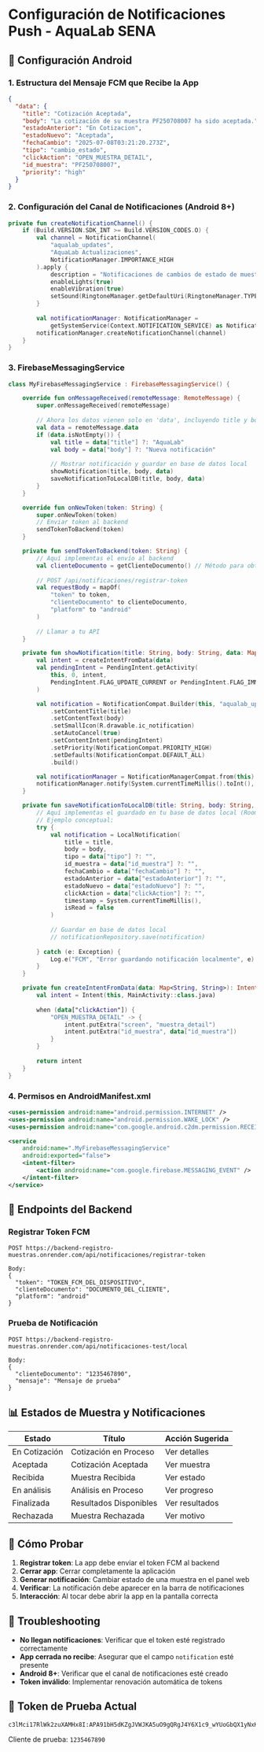 # Configuración de Notificaciones Push - AquaLab SENA

## 📱 Configuración Android

### 1. Estructura del Mensaje FCM que Recibe la App

```json
{
  "data": {
    "title": "Cotización Aceptada",
    "body": "La cotización de su muestra PF250708007 ha sido aceptada.",
    "estadoAnterior": "En Cotizacion",
    "estadoNuevo": "Aceptada",
    "fechaCambio": "2025-07-08T03:21:20.273Z",
    "tipo": "cambio_estado",
    "clickAction": "OPEN_MUESTRA_DETAIL",
    "id_muestra": "PF250708007",
    "priority": "high"
  }
}
```

### 2. Configuración del Canal de Notificaciones (Android 8+)

```kotlin
private fun createNotificationChannel() {
    if (Build.VERSION.SDK_INT >= Build.VERSION_CODES.O) {
        val channel = NotificationChannel(
            "aqualab_updates",
            "AquaLab Actualizaciones",
            NotificationManager.IMPORTANCE_HIGH
        ).apply {
            description = "Notificaciones de cambios de estado de muestras"
            enableLights(true)
            enableVibration(true)
            setSound(RingtoneManager.getDefaultUri(RingtoneManager.TYPE_NOTIFICATION), null)
        }
        
        val notificationManager: NotificationManager =
            getSystemService(Context.NOTIFICATION_SERVICE) as NotificationManager
        notificationManager.createNotificationChannel(channel)
    }
}
```

### 3. FirebaseMessagingService

```kotlin
class MyFirebaseMessagingService : FirebaseMessagingService() {

    override fun onMessageReceived(remoteMessage: RemoteMessage) {
        super.onMessageReceived(remoteMessage)
        
        // Ahora los datos vienen solo en 'data', incluyendo title y body
        val data = remoteMessage.data
        if (data.isNotEmpty()) {
            val title = data["title"] ?: "AquaLab"
            val body = data["body"] ?: "Nueva notificación"
            
            // Mostrar notificación y guardar en base de datos local
            showNotification(title, body, data)
            saveNotificationToLocalDB(title, body, data)
        }
    }

    override fun onNewToken(token: String) {
        super.onNewToken(token)
        // Enviar token al backend
        sendTokenToBackend(token)
    }

    private fun sendTokenToBackend(token: String) {
        // Aquí implementas el envío al backend
        val clienteDocumento = getClienteDocumento() // Método para obtener documento del cliente
        
        // POST /api/notificaciones/registrar-token
        val requestBody = mapOf(
            "token" to token,
            "clienteDocumento" to clienteDocumento,
            "platform" to "android"
        )
        
        // Llamar a tu API
    }

    private fun showNotification(title: String, body: String, data: Map<String, String>) {
        val intent = createIntentFromData(data)
        val pendingIntent = PendingIntent.getActivity(
            this, 0, intent,
            PendingIntent.FLAG_UPDATE_CURRENT or PendingIntent.FLAG_IMMUTABLE
        )

        val notification = NotificationCompat.Builder(this, "aqualab_updates")
            .setContentTitle(title)
            .setContentText(body)
            .setSmallIcon(R.drawable.ic_notification)
            .setAutoCancel(true)
            .setContentIntent(pendingIntent)
            .setPriority(NotificationCompat.PRIORITY_HIGH)
            .setDefaults(NotificationCompat.DEFAULT_ALL)
            .build()

        val notificationManager = NotificationManagerCompat.from(this)
        notificationManager.notify(System.currentTimeMillis().toInt(), notification)
    }

    private fun saveNotificationToLocalDB(title: String, body: String, data: Map<String, String>) {
        // Aquí implementas el guardado en tu base de datos local (Room, SQLite, etc.)
        // Ejemplo conceptual:
        try {
            val notification = LocalNotification(
                title = title,
                body = body,
                tipo = data["tipo"] ?: "",
                id_muestra = data["id_muestra"] ?: "",
                fechaCambio = data["fechaCambio"] ?: "",
                estadoAnterior = data["estadoAnterior"] ?: "",
                estadoNuevo = data["estadoNuevo"] ?: "",
                clickAction = data["clickAction"] ?: "",
                timestamp = System.currentTimeMillis(),
                isRead = false
            )
            
            // Guardar en base de datos local
            // notificationRepository.save(notification)
            
        } catch (e: Exception) {
            Log.e("FCM", "Error guardando notificación localmente", e)
        }
    }

    private fun createIntentFromData(data: Map<String, String>): Intent {
        val intent = Intent(this, MainActivity::class.java)
        
        when (data["clickAction"]) {
            "OPEN_MUESTRA_DETAIL" -> {
                intent.putExtra("screen", "muestra_detail")
                intent.putExtra("id_muestra", data["id_muestra"])
            }
        }
        
        return intent
    }
}
```

### 4. Permisos en AndroidManifest.xml

```xml
<uses-permission android:name="android.permission.INTERNET" />
<uses-permission android:name="android.permission.WAKE_LOCK" />
<uses-permission android:name="com.google.android.c2dm.permission.RECEIVE" />

<service
    android:name=".MyFirebaseMessagingService"
    android:exported="false">
    <intent-filter>
        <action android:name="com.google.firebase.MESSAGING_EVENT" />
    </intent-filter>
</service>
```

## 🔄 Endpoints del Backend

### Registrar Token FCM
```
POST https://backend-registro-muestras.onrender.com/api/notificaciones/registrar-token

Body:
{
  "token": "TOKEN_FCM_DEL_DISPOSITIVO",
  "clienteDocumento": "DOCUMENTO_DEL_CLIENTE",
  "platform": "android"
}
```

### Prueba de Notificación
```
POST https://backend-registro-muestras.onrender.com/api/notificaciones-test/local

Body:
{
  "clienteDocumento": "1235467890",
  "mensaje": "Mensaje de prueba"
}
```

## 📊 Estados de Muestra y Notificaciones

| Estado | Título | Acción Sugerida |
|--------|--------|----------------|
| En Cotización | Cotización en Proceso | Ver detalles |
| Aceptada | Cotización Aceptada | Ver muestra |
| Recibida | Muestra Recibida | Ver estado |
| En análisis | Análisis en Proceso | Ver progreso |
| Finalizada | Resultados Disponibles | Ver resultados |
| Rechazada | Muestra Rechazada | Ver motivo |

## 🧪 Cómo Probar

1. **Registrar token**: La app debe enviar el token FCM al backend
2. **Cerrar app**: Cerrar completamente la aplicación
3. **Generar notificación**: Cambiar estado de una muestra en el panel web
4. **Verificar**: La notificación debe aparecer en la barra de notificaciones
5. **Interacción**: Al tocar debe abrir la app en la pantalla correcta

## 🔧 Troubleshooting

- **No llegan notificaciones**: Verificar que el token esté registrado correctamente
- **App cerrada no recibe**: Asegurar que el campo `notification` esté presente
- **Android 8+**: Verificar que el canal de notificaciones esté creado
- **Token inválido**: Implementar renovación automática de tokens

## 📱 Token de Prueba Actual
```
c3lMci17RlWk2zuXAMHx8I:APA91bH5dKZgJVWJKA5uO9gQRgJ4Y6X1c9_wYUoGbQX1yNxKKRrqUPe5Kd_1sOjNGWZx2L3M7nH8F
```

Cliente de prueba: `1235467890`
